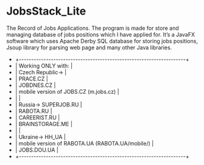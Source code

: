 # JobsStack_Lite
The Record of Jobs Applications.
The program is made for store and managing database of jobs positions which I have applied for.
It’s a JavaFX software which uses Apache Derby SQL database for storing jobs positions,
Jsoup library for parsing web page and many other Java libraries.

 * +--------------------------------------------------------------------+
 * |  Working ONLY with:                                                |
 * |      Czech Republic->                                              |
 * |                        PRACE.CZ                                    |
 * |                        JOBDNES.CZ                                  |
 * |      mobile version of JOBS.CZ (m.jobs.cz)                         |
 * |                                                                    |
 * |        Russia->        SUPERJOB.RU                                 |
 * |                        RABOTA.RU                                   |
 * |                        CAREERIST.RU                                |
 * |                        BRAINSTORAGE.ME                             |
 * |                                                                    |
 * |        Ukraine->       HH_UA                                       |
 * |      mobile version of RABOTA.UA (RABOTA.UA/mobile/)               |
 * |                        JOBS.DOU.UA                                 |
 * +--------------------------------------------------------------------+
